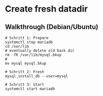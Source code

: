 # Create fresh datadir 


## Walkthrough (Debian/Ubuntu) 

```
# Schritt 1: Prepare 
systemctl stop mariadb 
cd /var/lib 
# eventually delete old back dir
rm -fR /var/lib/mysql.bkup 
# 
mv mysql mysql.bkup 

# Schritt 2: Fresh 
mysql_install_db --user=mysql

# Schritt 3: Start 
systemctl start mariadb
```
